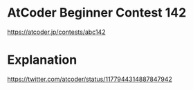 # AtCoder Beginner Contest 142

https://atcoder.jp/contests/abc142

# Explanation

https://twitter.com/atcoder/status/1177944314887847942
